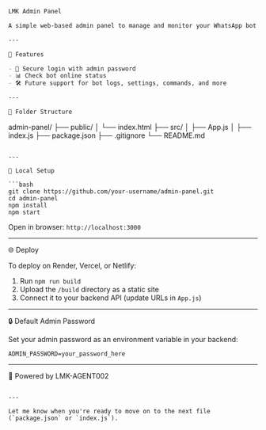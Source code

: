 ```markdown
LMK Admin Panel

A simple web-based admin panel to manage and monitor your WhatsApp bot (LMK-AGENT002-MD).

---

🚀 Features

- 🔐 Secure login with admin password
- 📊 Check bot online status
- 🛠️ Future support for bot logs, settings, commands, and more

---

📁 Folder Structure

```
admin-panel/
├── public/
│   └── index.html
├── src/
│   ├── App.js
│   ├── index.js
├── package.json
├── .gitignore
└── README.md
```

---

🧪 Local Setup

```bash
git clone https://github.com/your-username/admin-panel.git
cd admin-panel
npm install
npm start
```

Open in browser: `http://localhost:3000`

---

🌐 Deploy

To deploy on Render, Vercel, or Netlify:

1. Run `npm run build`
2. Upload the `/build` directory as a static site
3. Connect it to your backend API (update URLs in `App.js`)

---

🔒 Default Admin Password

Set your admin password as an environment variable in your backend:

```
ADMIN_PASSWORD=your_password_here
```

---

🤝 Powered by LMK-AGENT002
```

---

Let me know when you're ready to move on to the next file (`package.json` or `index.js`).

